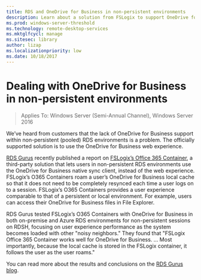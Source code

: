 ```yaml
---
title: RDS and OneDrive for Business in non-persistent environments
description: Learn about a solution from FSLogix to support OneDrive for Business in non-persistent RDS environments
ms.prod: windows-server-threshold
ms.technology: remote-desktop-services
ms.mktglfcycl: manage
ms.sitesec: library
author: lizap
ms.localizationpriority: low
ms.date: 10/18/2017
---
```

# Dealing with OneDrive for Business in non-persistent environments 

>Applies To: Windows Server (Semi-Annual Channel), Windows Server 2016

We’ve heard from customers that the lack of OneDrive for Business support within non-persistent (pooled) RDS environments is a problem. The officially supported solution is to use the OneDrive for Business web experience.  

[RDS Gurus](http://rdsgurus.com/) recently published a report on [FSLogix’s Office 365 Container](https://fslogix.com/products/office-365-container), a third-party solution that lets users in non-persistent RDS environments use the OneDrive for Business native sync client, instead of the web experience. FSLogix’s O365 Containers roam a user’s OneDrive for Business local cache so that it does not need to be completely resynced each time a user logs on to a session. FSLogix’s O365 Containers provides a user experience comparable to that of a persistent or local environment. For example, users can access their OneDrive for Business files in File Explorer.  


RDS Gurus tested FSLogix’s O365 Containers with OneDrive for Business in both on-premise and Azure RDS environments for non-persistent sessions on RDSH, focusing on user experience performance as the system becomes loaded with other "noisy neighbors." They found that "FSLogix Office 365 Container works well for OneDrive for Business. … Most importantly, because the local cache is stored in the FSLogix container, it follows the user as the user roams."  


You can read more about the results and conclusions on the [RDS Gurus blog](http://www.rdsgurus.com/onedrive-for-business-performance-in-non-persistent-environments-using-fslogixs-office-365-containers/). 
